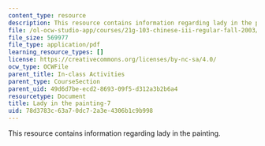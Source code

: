 ```yaml
---
content_type: resource
description: This resource contains information regarding lady in the painting.
file: /ol-ocw-studio-app/courses/21g-103-chinese-iii-regular-fall-2003/78d3783c63a70dc72a3e4306b1c9b998_MIT21G_103F03_painting7.pdf
file_size: 569977
file_type: application/pdf
learning_resource_types: []
license: https://creativecommons.org/licenses/by-nc-sa/4.0/
ocw_type: OCWFile
parent_title: In-class Activities
parent_type: CourseSection
parent_uid: 49d6d7be-ecd2-8693-09f5-d312a3b2b6a4
resourcetype: Document
title: Lady in the painting-7
uid: 78d3783c-63a7-0dc7-2a3e-4306b1c9b998
---
```

This resource contains information regarding lady in the painting.